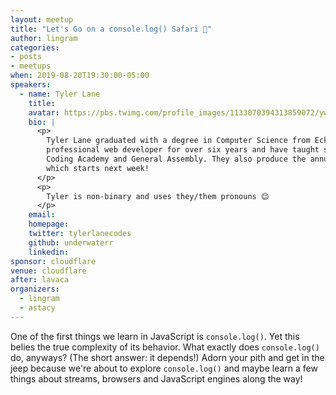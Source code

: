 ```yaml
---
layout: meetup
title: "Let's Go on a console.log() Safari 🦏"
author: lingram
categories:
- posts
- meetups
when: 2019-08-20T19:30:00-05:00
speakers:
  - name: Tyler Lane
    title:
    avatar: https://pbs.twimg.com/profile_images/1133070394313859072/ywWmZaPr_400x400.jpg
    bio: |
      <p>
        Tyler Lane graduated with a degree in Computer Science from Eckerd College. They have worked as a
        professional web developer for over six years and have taught software engineering at both Austin
        Coding Academy and General Assembly. They also produce the annual Out of Bounds Comedy Festival,
        which starts next week!
      </p>
      <p>
        Tyler is non-binary and uses they/them pronouns 😊
      </p>
    email:
    homepage:
    twitter: tylerlanecodes
    github: underwaterr
    linkedin:
sponsor: cloudflare
venue: cloudflare
after: lavaca
organizers:
  - lingram
  - astacy
---
```


One of the first things we learn in JavaScript is `console.log()`. Yet this belies the true complexity of its behavior. What exactly does `console.log()` do, anyways? (The short answer: it depends!) Adorn your pith and get in the jeep because we're about to explore `console.log()` and maybe learn a few things about streams, browsers and JavaScript engines along the way!
